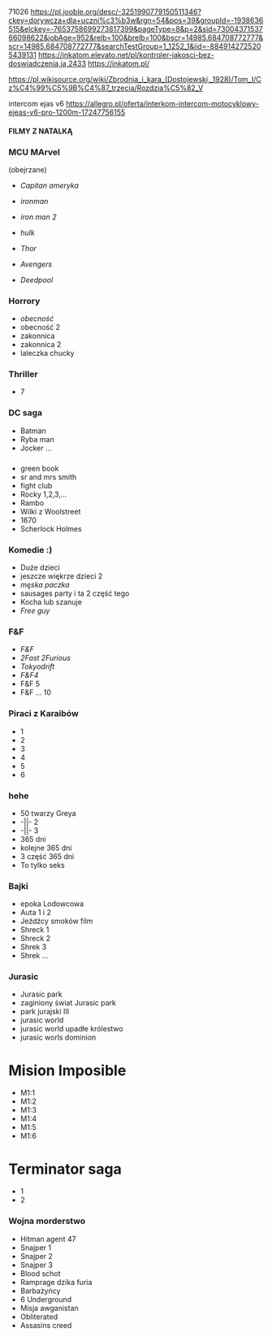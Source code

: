 71026 
https://pl.jooble.org/desc/-3251990779150511346?ckey=dorywcza+dla+uczni%c3%b3w&rgn=54&pos=39&groupId=-1938636515&elckey=-7653758699273817399&pageType=8&p=2&sid=7300437153766098622&jobAge=952&relb=100&brelb=100&bscr=14985.684708772777&scr=14985.684708772777&searchTestGroup=1_1252_1&iid=-8849142725205439131
https://inkatom.elevato.net/pl/kontroler-jakosci-bez-doswiadczenia,ja,2433
https://inkatom.pl/

https://pl.wikisource.org/wiki/Zbrodnia_i_kara_(Dostojewski,_1928)/Tom_I/Cz%C4%99%C5%9B%C4%87_trzecia/Rozdzia%C5%82_V

intercom ejas v6
https://allegro.pl/oferta/interkom-intercom-motocyklowy-ejeas-v6-pro-1200m-17247756155



#### **FILMY Z NATALKĄ**

### MCU MArvel 
(obejrzane) 
* *Capitan ameryka*
* *ironman*
* *iron man 2*
* *hulk*
* *Thor*
* *Avengers*

* *Deedpool*

### Horrory
* *obecność*
* obecność 2 
* zakonnica 
* zakonnica 2
* laleczka chucky

### Thriller
* 7

### DC saga
* Batman
* Ryba man
* Jocker
…

### 
* green book 
* sr and mrs smith
* fight club
* Rocky 1,2,3,…
* Rambo 
* Wilki z Woolstreet
* 1670
* Scherlock Holmes

### Komedie :)
* Duże dzieci
* jeszcze więkrze dzieci 2
* *męska paczka*
* sausages party i ta 2 część tego 
* Kocha lub szanuje
* *Free guy*

### F&F
* *F&F*
* *2Fast 2Furious*
* *Tokyodrift*
* *F&F4*
* F&F 5
* F&F … 10

### Piraci z Karaibów 
* 1
* 2
* 3
* 4
* 5
* 6

### hehe
* 50 twarzy Greya
* -||- 2
* -||- 3
* 365 dni 
* kolejne 365 dni
* 3 część 365 dni 
* To tylko seks

### Bajki
* epoka Lodowcowa
* Auta 1 i 2
* Jeźdźcy smoków film
* Shreck 1
* Shreck 2
* Shrek 3
* Shrek …


### Jurasic
* Jurasic park
* zaginiony świat Jurasic park
* park jurajski III 
* jurasic world
* jurasic world upadłe królestwo 
* jurasic worls dominion

# Mision Imposible
* M1:1
* M1:2
* M1:3
* M1:4
* M1:5
* M1:6

# Terminator saga
* 1
* 2

### Wojna morderstwo
* Hitman agent 47
* Snajper 1
* Snajper 2
* Snajper 3
* Blood schot
* Ramprage dzika furia
* Barbażyńcy
* 6 Underground 
* Misja awganistan
* Obliterated
* Assasins creed
